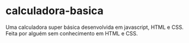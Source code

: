# calculadora-basica
Uma calculadora super básica desenvolvida em javascript, HTML e CSS. Feita por alguém sem conhecimento em HTML e CSS.
